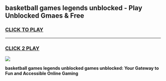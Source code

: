 
## basketball games legends unblocked - Play Unblocked Gmaes & Free
<h3>
<a href="https://premium.freeplayer.one?title=basketball_games_legends_unblocked&ref=19F">CLICK TO PLAY</a></h3>
<hr>

<h3>
<a href="https://premium.freeplayer.one?title=basketball_games_legends_unblocked&ref=19F">CLICK 2 PLAY</a>
  
</h3>

<a href="https://premium.freeplayer.one?title=basketball_games_legends_unblocked&ref=19F/"><img src="https://clearcache.store/games.png"></a>


**basketball games legends unblocked games unblocked: Your Gateway to Fun and Accessible Online Gaming**
